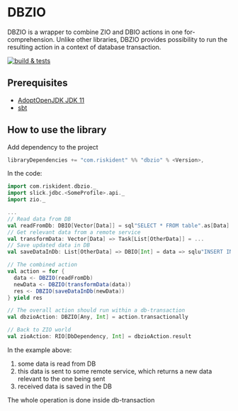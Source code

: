 # DBZIO
DBZIO is a wrapper to combine ZIO and DBIO actions in one for-comprehension. Unlike other libraries,
DBZIO provides possibility to run the resulting action in a context of database transaction.

[![build & tests](https://github.com/RiskIdentDMS/dbzio/actions/workflows/tests.yaml/badge.svg)](https://github.com/RiskIdentDMS/dbzio/actions/workflows/tests.yaml)

## Prerequisites

- [AdoptOpenJDK JDK 11](https://adoptopenjdk.net/installation.html#)
- [sbt](https://www.scala-sbt.org/1.x/docs/Setup.html)

## How to use the library

Add dependency to the project
```sbt
libraryDependencies += "com.riskident" %% "dbzio" % <Version>, 
```

In the code:
```scala
import com.riskident.dbzio._
import slick.jdbc.<SomeProfile>.api._
import zio._

...
// Read data from DB
val readFromDb: DBIO[Vector[Data]] = sql"SELECT * FROM table".as[Data]
// Get relevant data from a remote service
val transformData: Vector[Data] => Task[List[OtherData]] = ...
// Save updated data in DB
val saveDataInDb: List[OtherData] => DBIO[Int] = data => sqlu"INSERT INTO table2 VALUES ($data)"

// The combined action
val action = for {
  data <- DBZIO(readFromDb)
  newData <- DBZIO(transformData(data))
  res <- DBZIO(saveDataInDb(newData))
} yield res

// The overall action should run within a db-transaction
val dbzioAction: DBZIO[Any, Int] = action.transactionally

// Back to ZIO world
val zioAction: RIO[DbDependency, Int] = dbzioAction.result

```

In the example above:
1. some data is read from DB
2. this data is sent to some remote service, which returns a new data relevant to the one being sent
3. received data is saved in the DB

The whole operation is done inside db-transaction